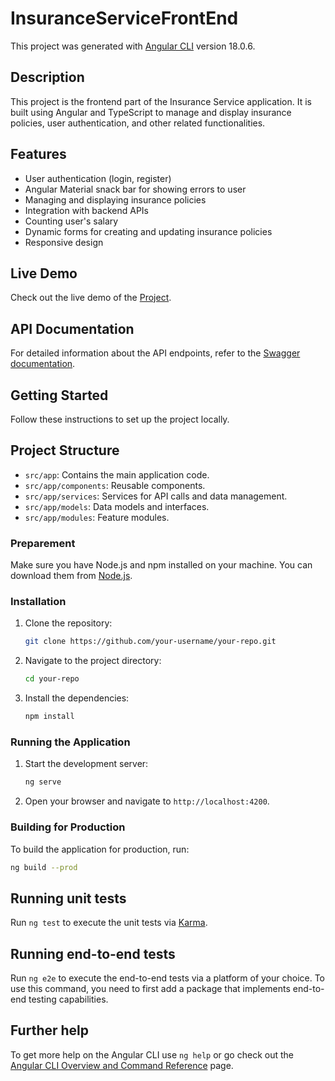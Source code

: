# InsuranceServiceFrontEnd

This project was generated with [Angular CLI](https://github.com/angular/angular-cli) version 18.0.6.

## Description

This project is the frontend part of the Insurance Service application. It is built using Angular and TypeScript to manage and display insurance policies, user authentication, and other related functionalities.

## Features

- User authentication (login, register)
- Angular Material snack bar for showing errors to user
- Managing and displaying insurance policies
- Integration with backend APIs
- Counting user's salary
- Dynamic forms for creating and updating insurance policies
- Responsive design

## Live Demo

Check out the live demo of the [Project](https://insurance-service-frontend.onrender.com).

## API Documentation

For detailed information about the API endpoints, refer to the [Swagger documentation](https://insurance-service-backend.onrender.com/api-docs/).

## Getting Started

Follow these instructions to set up the project locally.

## Project Structure

- `src/app`: Contains the main application code.
- `src/app/components`: Reusable components.
- `src/app/services`: Services for API calls and data management.
- `src/app/models`: Data models and interfaces.
- `src/app/modules`: Feature modules.


### Preparement

Make sure you have Node.js and npm installed on your machine. You can download them from [Node.js](https://nodejs.org/).

### Installation

1. Clone the repository:

    ```bash
    git clone https://github.com/your-username/your-repo.git
    ```

2. Navigate to the project directory:

    ```bash
    cd your-repo
    ```

3. Install the dependencies:

    ```bash
    npm install
    ```

### Running the Application

1. Start the development server:

    ```bash
    ng serve
    ```

2. Open your browser and navigate to `http://localhost:4200`.

### Building for Production

To build the application for production, run:

```bash
ng build --prod
```

## Running unit tests

Run `ng test` to execute the unit tests via [Karma](https://karma-runner.github.io).

## Running end-to-end tests

Run `ng e2e` to execute the end-to-end tests via a platform of your choice. To use this command, you need to first add a package that implements end-to-end testing capabilities.

## Further help

To get more help on the Angular CLI use `ng help` or go check out the [Angular CLI Overview and Command Reference](https://angular.dev/tools/cli) page.
